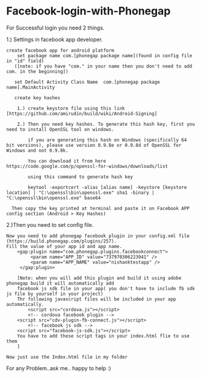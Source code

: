 Facebook-login-with-Phonegap
============================
For Successful login you need 2 things.

1.) Settings in facebook app developer.

	create facebook app for android platform
        set package name com.[phonegap package name](found in config file in "id" field)
       ([note: if you have "com." in your name then you don't need to add com. in the beginning]) 
     
       set Default Activity Class Name  com.[phonegap package name].MainActivity
       
       create key hashes  
     
        1.) create keystore file using this link [https://github.com/amirudin/build/wiki/Android-Signing]
        
        2.) Then you need key hashes. To generate this hash key, first you need to install OpenSSL tool on windows.
        
            if you are generating this hash on Windows (specifically 64 bit versions), please use version 0.9.8e or 0.9.8d of OpenSSL for Windows and not 0.9.8k.
            
            You can download it from here https://code.google.com/p/openssl-for-windows/downloads/list
            
            using this command to generate hash key 
            
            keytool -exportcert -alias [alias name] -keystore [keystore location] | "C:\openssl\bin\openssl.exe" sha1 -binary | "C:\openssl\bin\openssl.exe" base64
            
      Then copy the key printed at terminal and paste it on Facebook APP config section (Android > Key Hashes)
      
2.)Then you need to set config file.

	Now you need to add phonegap facebook plugin in your config.xml file (https://build.phonegap.com/plugins/257).
	Fill the value of your app id and app name.
		<gap:plugin name="com.phonegap.plugins.facebookconnect">
		     <param name="APP_ID" value="737970306223941" />
		     <param name="APP_NAME" value="nishanktestapp" />
		 </gap:plugin>
        
	    [Note: when you will add this plugin and build it using adobe phonegap build it will automatically add 
	    facebook js sdk file in your app( you don't have to include fb sdk js file by yourself in your project)
	    Thr following javascript files will be included in your app automatically. 
	    	<script src="cordova.js"></script>
		    <!-- cordova facebook plugin -->
		<script src="cdv-plugin-fb-connect.js"></script>
		    <!-- facebook js sdk -->
		<script src="facebook-js-sdk.js"></script>
		You have to add these script tags in your index.html flie to use them
		]
		
	Now just use the Index.html file in my folder
	
For any Problem..ask me.. happy to help :)
